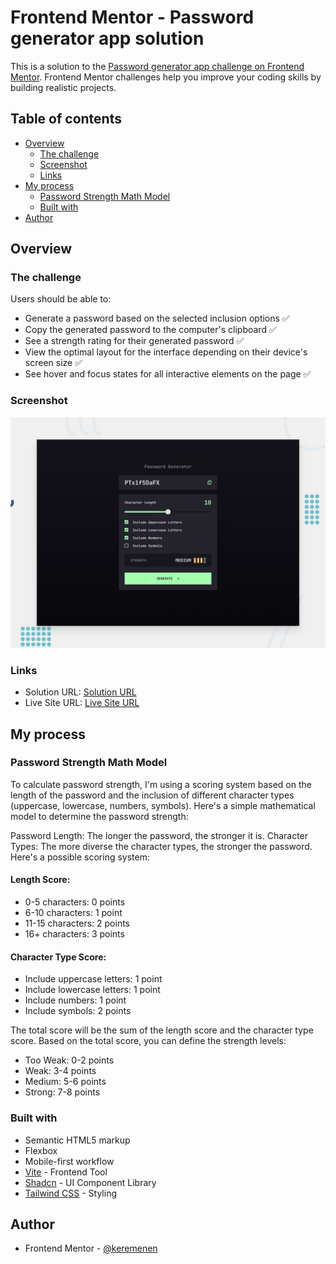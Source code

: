 # Frontend Mentor - Password generator app solution

This is a solution to the [Password generator app challenge on Frontend Mentor](https://www.frontendmentor.io/challenges/password-generator-app-Mr8CLycqjh). Frontend Mentor challenges help you improve your coding skills by building realistic projects.

## Table of contents

- [Overview](#overview)
  - [The challenge](#the-challenge)
  - [Screenshot](#screenshot)
  - [Links](#links)
- [My process](#my-process)
  - [Password Strength Math Model](#password-strength-math-Model)
  - [Built with](#built-with)
- [Author](#author)

## Overview

### The challenge

Users should be able to:

- Generate a password based on the selected inclusion options ✅
- Copy the generated password to the computer's clipboard ✅
- See a strength rating for their generated password ✅
- View the optimal layout for the interface depending on their device's screen size ✅
- See hover and focus states for all interactive elements on the page ✅

### Screenshot

![](./preview.jpg)

### Links

- Solution URL: [Solution URL](https://password-generator-app-kemer.netlify.app/)
- Live Site URL: [Live Site URL](https://password-generator-app-kemer.netlify.app/)

## My process

### Password Strength Math Model

To calculate password strength, I'm using a scoring system based on the length of the password and the inclusion of different character types (uppercase, lowercase, numbers, symbols). Here's a simple mathematical model to determine the password strength:

Password Length: The longer the password, the stronger it is.
Character Types: The more diverse the character types, the stronger the password.
Here's a possible scoring system:

#### Length Score:

- 0-5 characters: 0 points
- 6-10 characters: 1 point
- 11-15 characters: 2 points
- 16+ characters: 3 points

#### Character Type Score:

- Include uppercase letters: 1 point
- Include lowercase letters: 1 point
- Include numbers: 1 point
- Include symbols: 2 points

The total score will be the sum of the length score and the character type score. Based on the total score, you can define the strength levels:

- Too Weak: 0-2 points
- Weak: 3-4 points
- Medium: 5-6 points
- Strong: 7-8 points

### Built with

- Semantic HTML5 markup
- Flexbox
- Mobile-first workflow
- [Vite](https://vite.dev/) - Frontend Tool
- [Shadcn](https://ui.shadcn.com/) - UI Component Library
- [Tailwind CSS](https://tailwindcss.com/) - Styling

## Author

- Frontend Mentor - [@keremenen](https://www.frontendmentor.io/profile/keremenen)
